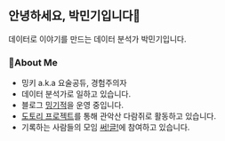 ## 안녕하세요, 박민기입니다🙂

데이터로 이야기를 만드는 데이터 분석가 박민기입니다.

### 🔎About Me

+ 밍키 a.k.a 요술공듀, 경험주의자
+ 데이터 분석가로 일하고 있습니다.
+ 블로그 [밍기적](https://minggijeog.oopy.io/)을 운영 중입니다.
+ [도토리 프로젝트](https://mingkipark.notion.site/83389ead47a74179a9287fea9c8cb907)를 통해 관악산 다람쥐로 활동하고 있습니다.
+ 기록하는 사람들의 모임 [써!글!](https://bit.ly/3HY0HXo)에 참여하고 있습니다.
